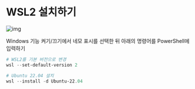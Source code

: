 # WSL2 설치하기

![img](https://file.notion.so/f/f/f928be44-b8a5-42ba-a953-6c8cc486f0ba/c6f0d467-f4aa-4b9c-a0fc-f7d4c7fd53d1/image.png?table=block&id=922c28ce-da0a-4462-8a6a-b7d4fdb88b7e&spaceId=f928be44-b8a5-42ba-a953-6c8cc486f0ba&expirationTimestamp=1723550400000&signature=KmmhUbt1O4blKn9gaNkeI0jLCMzeJw8PbtwAI6w6Oho&downloadName=image.png)

Windows 기능 켜기/끄기에서 네모 표시를 선택한 뒤 아래의 명령어를 PowerShell에 입력하기

```powershell
# WSL2를 기본 버전으로 변경
wsl --set-default-version 2

# Ubuntu 22.04 설치
wsl --install -d Ubuntu-22.04
```
